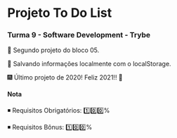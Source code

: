 # Projeto To Do List

### Turma 9 - Software Development - Trybe

:school: Segundo projeto do bloco 05.

:seedling: Salvando informações localmente com o localStorage.

:fireworks: Último projeto de 2020! Feliz 2021!! :sparkler:

#### Nota

:black_medium_small_square: Requisitos Obrigatórios: :one::zero::zero:%

:black_medium_small_square: Requisitos Bônus: :one::zero::zero:%
